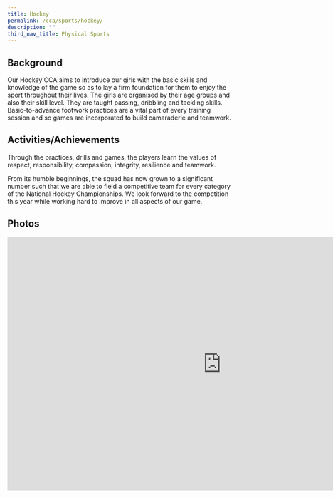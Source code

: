 ```yaml
---
title: Hockey
permalink: /cca/sports/hockey/
description: ""
third_nav_title: Physical Sports
---
```

Background
----------

Our Hockey CCA aims to introduce our girls with the basic skills and knowledge of the game so as to lay a firm foundation for them to enjoy the sport throughout their lives. The girls are organised by their age groups and also their skill level. They are taught passing, dribbling and tackling skills. Basic-to-advance footwork practices are a vital part of every training session and so games are incorporated to build camaraderie and teamwork.

  

Activities/Achievements
-----------------------

Through the practices, drills and games, the players learn the values of respect, responsibility, compassion, integrity, resilience and teamwork.

  

From its humble beginnings, the squad has now grown to a significant number such that we are able to field a competitive team for every category of the National Hockey Championships. We look forward to the competition this year while working hard to improve in all aspects of our game.

  

Photos
------
<iframe allowfullscreen="true" height="569" width="960" frameborder="0" src="https://docs.google.com/presentation/d/e/2PACX-1vSwc5gNum6spjfqlGoAGgx3Dur-8KvRTZjyoM2CULcaFpJJtWTpzfv_wulg48x0rz1DEo4xvaUFsCD_/embed?start=false&amp;loop=false&amp;delayms=3000"></iframe>